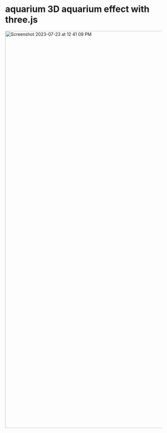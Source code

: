 # aquarium 3D aquarium effect with three.js 
<img width="1275" alt="Screenshot 2023-07-23 at 12 41 09 PM" src="https://github.com/sudo-self/aquarium/assets/119916323/08e955e8-5b67-4e76-9e41-ce2c56ed14e9">
